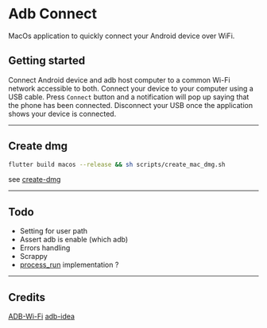 # Adb Connect

MacOs application to quickly connect your Android device over WiFi.

## Getting started

Connect Android device and adb host computer to a common Wi-Fi network accessible to both.
Connect your device to your computer using a USB cable.
Press `Connect` button and a notification will pop up saying that the phone has been connected.
Disconnect your USB once the application shows your device is connected.

---

## Create dmg

```bash
flutter build macos --release && sh scripts/create_mac_dmg.sh
```

see [create-dmg](https://github.com/create-dmg/create-dmg)

---

## Todo

- Setting for user path
- Assert adb is enable (which adb)
- Errors handling
- Scrappy
- [process_run](https://github.com/tekartik/process_run.dart) implementation ?

---

## Credits

[ADB-Wi-Fi](https://github.com/y-polek/ADB-Wi-Fi)
[adb-idea](https://github.com/pbreault/adb-idea)